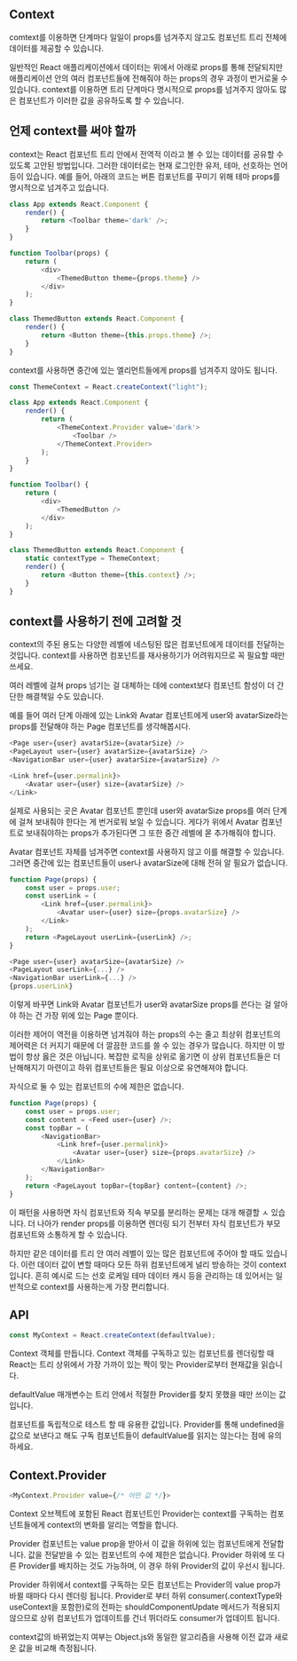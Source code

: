 ## Context

comtext를 이용하면 단계마다 일일이 props를 넘겨주지 않고도 컴포넌트 트리 전체에 데이터를 제공할 수 있습니다.

일반적인 React 애플리케이션에서 데이터는 위에서 아래로 props를 통해 전달되지만 애플리케이션 안의 여러 컴포넌트들에 전해줘야 하는 props의 경우 과정이 번거로울 수 있습니다.
context를 이용하면 트리 단계마다 명시적으로 props를 넘겨주지 않아도 많은 컴포넌트가 이러한 값을 공유하도록 할 수 있습니다.

## 언제 context를 써야 할까

context는 React 컴포넌트 트리 안에서 전역적 이라고 볼 수 있는 데이터를 공유할 수 있도록 고안된 방법입니다. 그러한 데이터로는 현재 로그인한 유저, 테마, 선호하는 언어 등이 있습니다. 예를 들어, 아래의 코드는 버튼 컴포넌트를 꾸미기 위해 테마 props를 명시적으로 넘겨주고 있습니다.

```js
class App extends React.Component {
	render() {
		return <Toolbar theme='dark' />;
	}
}

function Toolbar(props) {
	return (
		<div>
			<ThemedButton theme={props.theme} />
		</div>
	);
}

class ThemedButton extends React.Component {
	render() {
		return <Button theme={this.props.theme} />;
	}
}
```

context를 사용하면 중간에 있는 엘리먼트들에게 props를 넘겨주지 않아도 됩니다.

```js
const ThemeContext = React.createContext("light");

class App extends React.Component {
	render() {
		return (
			<ThemeContext.Provider value='dark'>
				<Toolbar />
			</ThemeContext.Provider>
		);
	}
}

function Toolbar() {
	return (
		<div>
			<ThemedButton />
		</div>
	);
}

class ThemedButton extends React.Component {
	static contextType = ThemeContext;
	render() {
		return <Button theme={this.context} />;
	}
}
```

## context를 사용하기 전에 고려할 것

context의 주된 용도는 다양한 레벨에 네스팅된 많은 컴포넌트에게 데이터를 전달하는 것입니다. context를 사용하면 컴포넌트를 재사용하기가 어려워지므로 꼭 필요할 때만 쓰세요.

여러 레벨에 걸쳐 props 넘기는 걸 대체하는 데에 context보다 컴포넌트 함성이 더 간단한 해결책일 수도 있습니다.

예를 들어 여러 단계 아래에 있는 Link와 Avatar 컴포넌트에게 user와 avatarSize라는 props를 전달해야 하는 Page 컴포넌트를 생각해봅시다.

```js
<Page user={user} avatarSize={avatarSize} />
<PageLayout user={user} avatarSize={avatarSize} />
<NavigationBar user={user} avatarSize={avatarSize} />

<Link href={user.permalink}>
	<Avatar user={user} size={avatarSize} />
</Link>
```

실제로 사용되는 곳은 Avatar 컴포넌트 뿐인데 user와 avatarSize props를 여러 단계에 걸쳐 보내줘야 한다는 게 번거로워 보일 수 있습니다. 게다가 위에서 Avatar 컴포넌트로 보내줘야하는 props가 추가된다면 그 또한 중간 레벨에 몯 추가해줘야 합니다.

Avatar 컴포넌트 자체를 넘겨주면 context를 사용하지 않고 이를 해결할 수 있습니다. 그러면 중간에 있는 컴포넌트들이 user나 avatarSize에 대해 전혀 알 필요가 없습니다.

```js
function Page(props) {
	const user = props.user;
	const userLink = (
		<Link href={user.permalink}>
			<Avatar user={user} size={props.avatarSize} />
		</Link>
	);
	return <PageLayout userLink={userLink} />;
}

<Page user={user} avatarSize={avatarSize} />
<PageLayout userLink={...} />
<NavigationBar userLink={...} />
{props.userLink}
```

이렇게 바꾸면 Link와 Avatar 컴포넌트가 user와 avatarSize props를 쓴다는 걸 알아야 하는 건 가장 위에 있는 Page 뿐이다.

이러한 제어이 역전을 이용하면 넘겨줘야 하는 props의 수는 줄고 최상위 컴포넌트의 제어력은 더 커지기 때문에 더 깔끔한 코드를 쓸 수 있는 경우가 많습니다. 하지만 이 방법이 항상 옳은 것은 아닙니다. 복잡한 로직을 상위로 옮기면 이 상위 컴포넌트들은 더 난해해지기 마련이고 하위 컴포넌트들은 필요 이상으로 유연해져야 합니다.

자식으로 둘 수 있는 컴포넌트의 수에 제한은 없습니다.

```js
function Page(props) {
	const user = props.user;
	const content = <Feed user={user} />;
	const topBar = (
		<NavigationBar>
			<Link href={user.permalink}>
				<Avatar user={user} size={props.avatarSize} />
			</Link>
		</NavigationBar>
	);
	return <PageLayout topBar={topBar} content={content} />;
}
```

이 패턴을 사용하면 자식 컴포넌트와 직속 부모를 분리하는 문제는 대개 해결할 ㅅ 있습니다. 더 나아가 render props를 이용하면 렌더링 되기 전부터 자식 컴포넌트가 부모 컴포넌트와 소통하게 할 수 있습니다.

하지만 같은 데이터를 트리 안 여러 레벨이 있는 많은 컴포넌트에 주어야 할 때도 있습니다. 이런 데이터 값이 변할 때마다 모든 하위 컴포넌트에게 널리 방송하는 것이 context입니다. 흔히 예시로 드는 선호 로케일 테마 데이터 캐시 등을 관리하는 데 있어서는 일반적으로 context를 사용하는게 가장 편리합니다.

## API

```js
const MyContext = React.createContext(defaultValue);
```

Context 객체를 만듭니다. Context 객체를 구독하고 있는 컴포넌트를 렌더링할 때 React는 트리 상위에서 가장 가까이 있는 짝이 맞는 Provider로부터 현재값을 읽습니다.

defaultValue 매개변수는 트리 안에서 적절한 Provider를 찾지 못했을 때만 쓰이는 값입니다.

컴포넌트를 독립적으로 테스트 할 때 유용한 값입니다. Provider를 통해 undefined을 값으로 보낸다고 해도 구독 컴포넌트들이 defaultValue를 읽지는 않는다는 점에 유의하세요.

## Context.Provider

```js
<MyContext.Provider value={/* 어떤 값 */}>
```

Context 오브젝트에 포함된 React 컴포넌트인 Provider는 context를 구독하는 컴포넌트들에게 context의 변화를 알리는 역할을 합니다.

Provider 컴포넌트는 value prop을 받아서 이 값을 하위에 있는 컴포넌트에게 전달합니다. 값을 전달받을 수 있는 컴포넌트의 수에 제한은 없습니다. Provider 하위에 또 다른 Provider를 배치하는 것도 가능하며, 이 경우 하위 Provider의 값이 우선시 됩니다.

Provider 하위에서 context를 구독하는 모든 컴포넌트는 Provider의 value prop가 바뀔 때마다 다시 렌더링 됩니다. Provider로 부터 하위 consumer(.contextType와 useContext을 포함한)로의 전파는 shouldComponentUpdate 메서드가 적용되지 않으므로 상위 컴포넌트가 업데이트를 건너 뛰더라도 consumer가 업데이트 됩니다.

context값의 바뀌었는지 여부는 Object.js와 동일한 알고리즘을 사용해 이전 값과 새로운 값을 비교해 측정됩니다.
